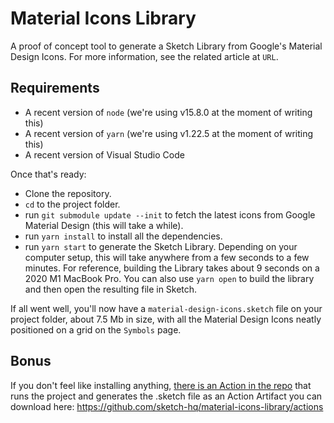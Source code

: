 # Material Icons Library

A proof of concept tool to generate a Sketch Library from Google's Material Design Icons. For more information, see the related article at `URL`.

## Requirements

- A recent version of `node` (we're using v15.8.0 at the moment of writing this)
- A recent version of `yarn` (we're using v1.22.5 at the moment of writing this)
- A recent version of Visual Studio Code

Once that's ready:

- Clone the repository.
- `cd` to the project folder.
- run `git submodule update --init` to fetch the latest icons from Google Material Design (this will take a while).
- run `yarn install` to install all the dependencies.
- run `yarn start` to generate the Sketch Library. Depending on your computer setup, this will take anywhere from a few seconds to a few minutes. For reference, building the Library takes about 9 seconds on a 2020 M1 MacBook Pro. You can also use `yarn open` to build the library and then open the resulting file in Sketch.

If all went well, you'll now have a `material-design-icons.sketch` file on your project folder, about 7.5 Mb in size, with all the Material Design Icons neatly positioned on a grid on the `Symbols` page.

## Bonus

If you don't feel like installing anything, [there is an Action in the repo](https://github.com/sketch-hq/material-icons-library/blob/main/.github/workflows/main.yml) that runs the project and generates the .sketch file as an Action Artifact you can download here: https://github.com/sketch-hq/material-icons-library/actions
